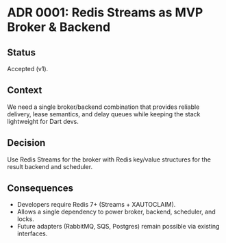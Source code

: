 # ADR 0001: Redis Streams as MVP Broker & Backend

## Status
Accepted (v1).

## Context
We need a single broker/backend combination that provides reliable delivery,
lease semantics, and delay queues while keeping the stack lightweight for Dart
devs.

## Decision
Use Redis Streams for the broker with Redis key/value structures for the result
backend and scheduler.

## Consequences
- Developers require Redis 7+ (Streams + XAUTOCLAIM).
- Allows a single dependency to power broker, backend, scheduler, and locks.
- Future adapters (RabbitMQ, SQS, Postgres) remain possible via existing
  interfaces.
